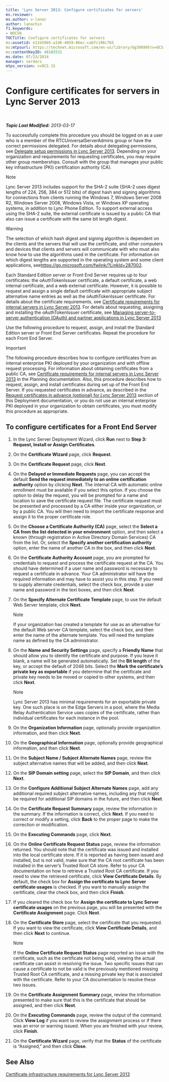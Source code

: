 ```yaml
---
title: 'Lync Server 2013: Configure certificates for servers'
ms.reviewer: 
ms.author: v-lanac
author: lanachin
f1.keywords:
- NOCSH
TOCTitle: Configure certificates for servers
ms:assetid: e12e59b5-a146-4859-86ec-cabfc198c7b5
ms:mtpsurl: https://technet.microsoft.com/en-us/library/Gg398995(v=OCS.15)
ms:contentKeyID: 48185531
ms.date: 07/23/2014
manager: serdars
mtps_version: v=OCS.15
---
```


<div data-xmlns="http://www.w3.org/1999/xhtml">

<div class="topic" data-xmlns="http://www.w3.org/1999/xhtml" data-msxsl="urn:schemas-microsoft-com:xslt" data-cs="https://msdn.microsoft.com/">

<div data-asp="https://msdn2.microsoft.com/asp">

# Configure certificates for servers in Lync Server 2013

</div>

<div id="mainSection">

<div id="mainBody">

<span> </span>

_**Topic Last Modified:** 2013-03-17_

To successfully complete this procedure you should be logged on as a user who is a member of the RTCUniversalServerAdmins group or have the correct permissions delegated. For details about delegating permissions, see [Delegate setup permissions in Lync Server 2013](lync-server-2013-delegate-setup-permissions.md). Depending on your organization and requirements for requesting certificates, you may require other group memberships. Consult with the group that manages your public key infrastructure (PKI) certification authority (CA).

<div>


> [!NOTE]  
> Lync Server 2013 includes support for the SHA-2 suite (SHA-2 uses digest lengths of 224, 256, 384 or 512 bits) of digest hash and signing algorithms for connections from clients running the Windows 7, Windows Server 2008 R2, Windows Server 2008, Windows Vista, or Windows XP operating systems, in addition to Lync Phone Edition. To support external access using the SHA-2 suite, the external certificate is issued by a public CA that also can issue a certificate with the same bit length digest.



</div>

<div>


> [!WARNING]  
> The selection of which hash digest and signing algorithm is dependent on the clients and the servers that will use the certificate, and other computers and devices that clients and servers will communicate with who must also know how to use the algorithms used in the certificate. For information on which digest lengths are supported in the operating system and some client applications, see<A href="https://go.microsoft.com/fwlink/?linkid=287002">https://go.microsoft.com/fwlink/?LinkId=287002</A>.



</div>

Each Standard Edition server or Front End Server requires up to four certificates: the oAuthTokenIssuer certificate, a default certificate, a web internal certificate, and a web external certificate. However, it is possible to request and assign a single default certificate with appropriate subject alternative name entries as well as the oAuthTokenIssuer certificate. For details about the certificate requirements, see [Certificate requirements for internal servers in Lync Server 2013](lync-server-2013-certificate-requirements-for-internal-servers.md). For details about requesting, assigning and installing the oAuthTokenIssuer certificate, see [Managing server-to-server authentication (OAuth) and partner applications in Lync Server 2013](lync-server-2013-managing-server-to-server-authentication-oauth-and-partner-applications.md)

Use the following procedure to request, assign, and install the Standard Edition server or Front End Server certificates. Repeat the procedure for each Front End Server.

<div>


> [!IMPORTANT]  
> The following procedure describes how to configure certificates from an internal enterprise PKI deployed by your organization and with offline request processing. For information about obtaining certificates from a public CA, see <A href="lync-server-2013-certificate-requirements-for-internal-servers.md">Certificate requirements for internal servers in Lync Server 2013</A> in the Planning documentation. Also, this procedure describes how to request, assign, and install certificates during set up of the Front End Server. If you requested certificates in advance, as described in the <A href="lync-server-2013-request-certificates-in-advance-optional.md">Request certificates in advance (optional) for Lync Server 2013</A> section of this Deployment documentation, or you do not use an internal enterprise PKI deployed in your organization to obtain certificates, you must modify this procedure as appropriate.



</div>

<div>

## To configure certificates for a Front End Server

1.  In the Lync Server Deployment Wizard, click **Run** next to **Step 3: Request, Install or Assign Certificates**.

2.  On the **Certificate Wizard** page, click **Request**.

3.  On the **Certificate Request** page, click **Next**.

4.  On the **Delayed or Immediate Requests** page, you can accept the default **Send the request immediately to an online certification authority** option by clicking **Next**. The internal CA with automatic online enrollment must be available if you select this option. If you choose the option to delay the request, you will be prompted for a name and location to save the certificate request file. The certificate request must be presented and processed by a CA either inside your organization, or by a public CA. You will then need to import the certificate response and assign it to the proper certificate role.

5.  On the **Choose a Certificate Authority (CA)** page, select the **Select a CA from the list detected in your environment** option, and then select a known (through registration in Active Directory Domain Services) CA from the list. Or, select the **Specify another certification authority** option, enter the name of another CA in the box, and then click **Next**.

6.  On the **Certificate Authority Account** page, you are prompted for credentials to request and process the certificate request at the CA. You should have determined if a user name and password is necessary to request a certificate in advance. Your CA administrator will have the required information and may have to assist you in this step. If you need to supply alternate credentials, select the check box, provide a user name and password in the text boxes, and then click **Next**.

7.  On the **Specify Alternate Certificate Template** page, to use the default Web Server template, click **Next**.
    
    <div>
    

    > [!NOTE]  
    > If your organization has created a template for use as an alternative for the default Web server CA template, select the check box, and then enter the name of the alternate template. You will need the template name as defined by the CA administrator.

    
    </div>

8.  On the **Name and Security Settings** page, specify a **Friendly Name** that should allow you to identify the certificate and purpose. If you leave it blank, a name will be generated automatically. Set the **Bit length** of the key, or accept the default of 2048 bits. Select the **Mark the certificate’s private key as exportable** if you determine that the certificate and private key needs to be moved or copied to other systems, and then click **Next**.
    
    <div>
    

    > [!NOTE]  
    > Lync Server 2013 has minimal requirements for an exportable private key. One such place is on the Edge Servers in a pool, where the Media Relay Authentication Service uses copies of the certificate, rather than individual certificates for each instance in the pool.

    
    </div>

9.  On the **Organization Information** page, optionally provide organization information, and then click **Next**.

10. On the **Geographical Information** page, optionally provide geographical information, and then click **Next**.

11. On the **Subject Name / Subject Alternate Names** page, review the subject alternative names that will be added, and then click **Next**.

12. On the **SIP Domain setting** page, select the **SIP Domain**, and then click **Next**.

13. On the **Configure Additional Subject Alternate Names** page, add any additional required subject alternative names, including any that might be required for additional SIP domains in the future, and then click **Next**.

14. On the **Certificate Request Summary** page, review the information in the summary. If the information is correct, click **Next**. If you need to correct or modify a setting, click **Back** to the proper page to make the correction or modification.

15. On the **Executing Commands** page, click **Next**.

16. On the **Online Certificate Request Status** page, review the information returned. You should note that the certificate was issued and installed into the local certificate store. If it is reported as having been issued and installed, but is not valid, make sure that the CA root certificate has been installed in the server’s Trusted Root CA store. Refer to your CA documentation on how to retrieve a Trusted Root CA certificate. If you need to view the retrieved certificate, click **View Certificate Details**. By default, the check box for **Assign the certificate to Lync Server certificate usages** is checked. If you want to manually assign the certificate, clear the check box, and then click **Finish**.

17. If you cleared the check box for **Assign the certificate to Lync Server certificate usages** on the previous page, you will be presented with the **Certificate Assignment** page. Click **Next**.

18. On the **Certificate Store** page, select the certificate that you requested. If you want to view the certificate, click **View Certificate Details**, and then click **Next** to continue.
    
    <div>
    

    > [!NOTE]  
    > If the <STRONG>Online Certificate Request Status</STRONG> page reported an issue with the certificate, such as the certificate not being valid, viewing the actual certificate can assist in resolving the issue. Two specific issues that can cause a certificate to not be valid is the previously mentioned missing Trusted Root CA certificate, and a missing private key that is associated with the certificate. Refer to your CA documentation to resolve these two issues.

    
    </div>

19. On the **Certificate Assignment Summary** page, review the information presented to make sure that this is the certificate that should be assigned, and then click **Next**.

20. On the **Executing Commands** page, review the output of the command. Click **View Log** if you want to review the assignment process or if there was an error or warning issued. When you are finished with your review, click **Finish**.

21. On the **Certificate Wizard** page, verify that the **Status** of the certificate is “Assigned,” and then click **Close**.

</div>

<div>

## See Also


[Certificate infrastructure requirements for Lync Server 2013](lync-server-2013-certificate-infrastructure-requirements.md)  
  

</div>

</div>

<span> </span>

</div>

</div>

</div>

